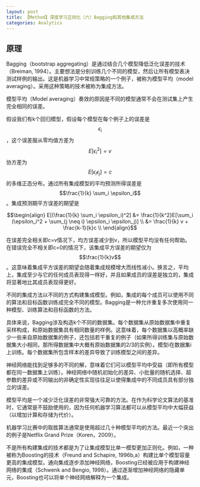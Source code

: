 ```yaml
---
layout: post
title: 【Method】深度学习正则化（六）Bagging和其他集成方法
categories: Analytics
---
```


## 原理

Bagging（bootstrap aggregating）是通过结合几个模型降低泛化误差的技术（Breiman, 1994）。主要想法是分别训练几个不同的模型，然后让所有模型表决测试样例的输出。这是机器学习中常规策略的一个例子，被称为模型平均（model averaging）。采用这种策略的技术被称为集成方法。

模型平均（Model averaging）奏效的原因是不同的模型通常不会在测试集上产生完全相同的误差。

假设我们有k个回归模型，假设每个模型在每个例子上的误差是$$\epsilon_i$$，这个误差服从零均值方差为$$E[\epsilon_i^2]=v$$协方差为$$E[\epsilon_i \epsilon_j] =c$$的多维正态分布。通过所有集成模型的平均预测所得误差是$$\frac{1}{k} \sum_i \epsilon_i$$。集成预测期平方误差的期望是

$$\begin{align}
E[(\frac{1}{k} \sum_i \epsilon_i)^2] &= \frac{1}{k^2}E[\sum_i (\epsilon_i^2 + \sum_{j \neq i} \epsilon_i \epsilon_j)] \\
&= \frac{1}{k} v + \frac{k-1}{k}c \\
\end{align}$$

在误差完全相关即c=v情况下，均方误差减少到v，所以模型平均没有任何帮助。在错误完全不相关即c=0的情况下，该集成平方误差的期望仅为$$\frac{1}{k}v$$。这意味着集成平方误差的期望会随着集成规模增大而线性减小。换言之，平均上，集成至少与它的任何成员表现得一样好，并且如果成员的误差是独立的，集成将显著地比其成员表现得更好。

不同的集成方法以不同的方式构建集成模型。例如，集成的每个成员可以使用不同的算法和目标函数训练成完全不同的模型。Bagging是一种允许重复多次使用同一种模型、训练算法和目标函数的方法。

具体来说，Bagging涉及构造k个不同的数据集。每个数据集从原始数据集中重复采样构成，和原始数据集具有相同数量的样例。这意味着，每个数据集以高概率缺少一些来自原始数据集的例子，还包括若干重复的例子（如果所得训练集与原始数据集大小相同，那所得数据集中大概有原始数据集的2/3的实例）。模型i在数据集i上训练。每个数据集所包含样本的差异导致了训练模型之间的差异。

神经网络能找到足够多的不同的解，意味着它们可以模型平均中受益（即所有模型都在同一数据集上训练）。神经网络中随机初始化的差异、小批量的随机选择、超参数的差异或不同输出的非确定性实现往往足以使得集成中的不同成员具有部分独立的误差。

模型平均是一个减少泛化误差的非常强大可靠的方法。在作为科学论文算法的基准时，它通常是不鼓励使用的，因为任何机器学习算法都可以从模型平均中大幅获益（以增加计算和存储为代价）。

机器学习比赛中的取胜算法通常是使用超过几十种模型平均的方法。最近一个突出的例子是Netflix Grand Prize（Koren，2009）。

不是所有构建集成的技术都是为了让集成模型比单一模型更加正则化。例如，一种被称为Boosting的技术（Freund and Schapire, 1996b,a）构建比单个模型容量更高的集成模型。通向集成逐步添加神经网络，Boosting已经被应用于构建神经网络的集成（Schwenk and Bengio, 1998）。通过逐渐增加神经网络的隐藏单元，Boosting也可以将单个神经网络解释为一个集成。